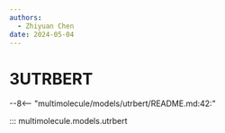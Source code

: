 ```yaml
---
authors:
  - Zhiyuan Chen
date: 2024-05-04
---
```


# 3UTRBERT

--8<-- "multimolecule/models/utrbert/README.md:42:"

::: multimolecule.models.utrbert
